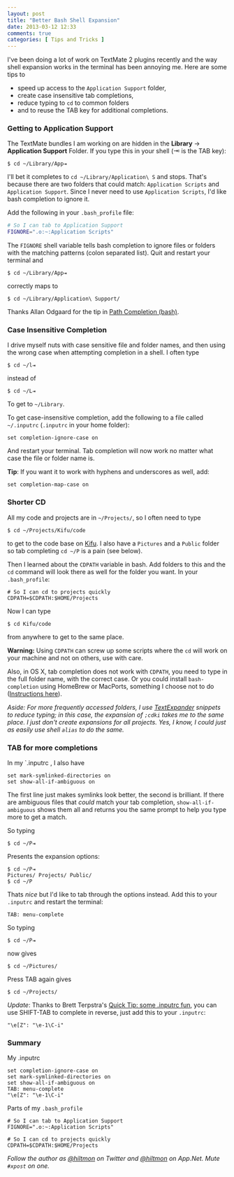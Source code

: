 ```yaml
---
layout: post
title: "Better Bash Shell Expansion"
date: 2013-03-12 12:33
comments: true
categories: [ Tips and Tricks ]
---
```


I've been doing a lot of work on TextMate 2 plugins recently and the way shell expansion works in the terminal has been annoying me. Here are some tips to 

* speed up access to the `Application Support` folder, 
* create case insensitive tab completions, 
* reduce typing to `cd` to common folders 
* and to reuse the TAB key for additional completions.

### Getting to Application Support

The TextMate bundles I am working on are hidden in the **Library** → **Application Support** Folder. If you type this in your shell (⇥ is the TAB key):

	$ cd ~/Library/App⇥
	
I'll bet it completes to `cd ~/Library/Application\ S` and stops. That's because there are two folders that could match: `Application Scripts`  and `Application Support`. Since I never need to use `Application Scripts`, I'd like bash completion to ignore it.

Add the following in your `.bash_profile` file:

``` bash
# So I can tab to Application Support
FIGNORE=".o:~:Application Scripts"
```
	
The `FIGNORE` shell variable tells bash completion to ignore files or folders with the matching patterns (colon separated list). Quit and restart your terminal and 

	$ cd ~/Library/App⇥
	
correctly maps to

	$ cd ~/Library/Application\ Support/
	
Thanks Allan Odgaard for the tip in [Path Completion (bash)](http://sigpipe.macromates.com/2012/08/10/path-completion-bash/).
	
### Case Insensitive Completion

I drive myself nuts with case sensitive file and folder names, and then using the wrong case when attempting completion in a shell. I often type 

	$ cd ~/l⇥
	
instead of 

	$ cd ~/L⇥
	
To get to `~/Library`.

To get case-insensitive completion, add the following to a file called `~/.inputrc` (`.inputrc` in your home folder):

	set completion-ignore-case on
	
And restart your terminal. Tab completion will now work no matter what case the file or folder name is.

**Tip**: If you want it to work with hyphens and underscores as well, add:

	set completion-map-case on

### Shorter CD

All my code and projects are in `~/Projects/`, so I often need to type

	$ cd ~/Projects/Kifu/code
	
to get to the code base on [Kifu](http://www.kifuapp.com). I also have a `Pictures` and a `Public` folder so tab completing `cd ~/P` is a pain (see below).

Then I learned about the `CDPATH` variable in bash. Add folders to this and the `cd` command will look there as well for the folder you want. In your `.bash_profile`:

	# So I can cd to projects quickly
	CDPATH=$CDPATH:$HOME/Projects
	
Now I can type

	$ cd Kifu/code
	
from anywhere to get to the same place. 

**Warning:** Using `CDPATH` can screw up some scripts where the `cd` will work on your machine and not on others, use with care.

Also, in OS X, tab completion does not work with `CDPATH`, you need to type in the full folder name, with the correct case. Or you could install `bash-completion` using HomeBrew or MacPorts, something I choose not to do ([Instructions here](https://github.com/bobthecow/git-flow-completion/wiki/Install-Bash-git-completion)).

*Aside: For more frequently accessed folders, I use [TextExpander](https://itunes.apple.com/us/app/textexpander-for-mac/id405274824?mt=12&uo=4&at=10l894) snippets to reduce typing; in this case, the expansion of `;cdki` takes me to the same place. I just don't create expansions for all projects. Yes, I know, I could just as easily use shell `alias` to do the same.*

### TAB for more completions

In my `.inputrc	, I also have

	set mark-symlinked-directories on
	set show-all-if-ambiguous on
	
The first line just makes symlinks look better, the second is brilliant. If there are ambiguous files that *could* match your tab completion, `show-all-if-ambiguous` shows them all and returns you the same prompt to help you type more to get a match.

So typing

	$ cd ~/P⇥
	
Presents the expansion options:

	$ cd ~/P⇥
	Pictures/ Projects/ Public/
	$ cd ~/P

Thats *nice* but I'd like to tab through the options instead. Add this to your `.inputrc` and restart the terminal:

	TAB: menu-complete
	
So typing

	$ cd ~/P⇥
	
now gives

	$ cd ~/Pictures/
	
Press TAB again gives

	$ cd ~/Projects/
	
*Update*: Thanks to Brett Terpstra's [Quick Tip: some .inputrc fun](http://brettterpstra.com/2011/09/25/quick-tip-some-inputrc-fun/), you can use SHIFT-TAB to complete in reverse, just add this to your `.inputrc`:

	"\e[Z": "\e-1\C-i"
	
### Summary

My .inputrc

	set completion-ignore-case on
	set mark-symlinked-directories on
	set show-all-if-ambiguous on
	TAB: menu-complete
	"\e[Z": "\e-1\C-i"

Parts of my `.bash_profile`

	# So I can tab to Application Support
	FIGNORE=".o:~:Application Scripts"

	# So I can cd to projects quickly
	CDPATH=$CDPATH:$HOME/Projects
	
*Follow the author as [@hiltmon](https://twitter.com/hiltmon) on Twitter and [@hiltmon](http://alpha.app.net/hiltmon) on App.Net. Mute `#xpost` on one.*
